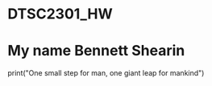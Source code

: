 # DTSC2301_HW
# My name Bennett Shearin

print("One small step for man, one giant leap for mankind")